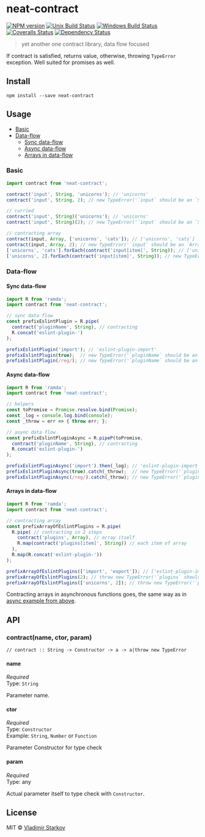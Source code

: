 # neat-contract

[![NPM version][npm-image]][npm-url]
[![Unix Build Status][travis-image]][travis-url]
[![Windows Build Status][appveyor-image]][appveyor-url]
[![Coveralls Status][coveralls-image]][coveralls-url]
[![Dependency Status][depstat-image]][depstat-url]

> yet another one contract library, data flow focused

If contract is satisfied, returns value, otherwise, throwing `TypeError` exception.
Well suited for promises as well.

## Install

    npm install --save neat-contract

## Usage

* [Basic](#basic)
* [Data-flow](#data-flow)
  * [Sync data-flow](#sync-data-flow)
  * [Async data-flow](#async-data-flow)
  * [Arrays in data-flow](#arrays-in-data-flow)

### Basic

```js
import contract from 'neat-contract';

contract('input', String, 'unicorns'); // 'unicorns'
contract('input', String, 2); // new TypeError('`input` should be an `String`, but got `Number`: 2')

// curried
contract('input', String)('unicorns'); // 'unicorns'
contract('input', String)(2); // new TypeError('`input` should be an `String`, but got `Number`: 2')

// contracting array
contract(input, Array, ['unicorns', 'cats']); // ['unicorns', 'cats']
contract(input, Array, 2); // new TypeError('`input` should be an `Array`, but got `Number`: 2')
['unicorns', 'cats'].forEach(contract('input[item]', String)); // ['unicorns', 'cats']
['unicorns', 2].forEach(contract('input[item]', String)); // new TypeError('`input[item]` should be an `String`, but got `Number`: 2')
```

### Data-flow

#### Sync data-flow

```js
import R from 'ramda';
import contract from 'neat-contract';

// sync data flow
const prefixEslintPlugin = R.pipe(
  contract('pluginName', String), // contracting
  R.concat('eslint-plugin-')
);

prefixEslintPlugin('import'); // 'eslint-plugin-import'
prefixEslintPlugin(true);  // new TypeError('`pluginName` should be an `String`, but got `Boolean`: true')
prefixEslintPlugin(/reg/); // new TypeError('`pluginName` should be an `String`, but got `RegExp`: /reg/')
```

#### Async data-flow

```js
import R from 'ramda';
import contract from 'neat-contract';

// helpers
const toPromise = Promise.resolve.bind(Promise);
const _log = console.log.bind(console);
const _throw = err => { throw err; };

// async data flow
const prefixEslintPluginAsync = R.pipeP(toPromise,
  contract('pluginName', String), // contracting
  R.concat('eslint-plugin-')
);

prefixEslintPluginAsync('import').then(_log); // 'eslint-plugin-import'
prefixEslintPluginAsync(true).catch(_throw);  // new TypeError('`pluginName` should be an `String`, but got `Boolean`: true')
prefixEslintPluginAsync(/reg/).catch(_throw); // new TypeError('`pluginName` should be an `String`, but got `RegExp`: /reg/')
```

#### Arrays in data-flow

```js
import R from 'ramda';
import contract from 'neat-contract';

// contracting array
const prefixArrayOfEslintPlugins = R.pipe(
  R.pipe( // contracting in 2 steps
    contract('plugins', Array), // array itself
    R.map(contract('plugins[item]', String)) // each item of array
  ),
  R.map(R.concat('eslint-plugin-'))
);

prefixArrayOfEslintPlugins(['import', 'export']); // ['eslint-plugin-import', 'eslint-plugin-export']
prefixArrayOfEslintPlugins(2); // throw new TypeError('`plugins` should be an `Array`, but got `Number`: 2')
prefixArrayOfEslintPlugins(['unicorns', 2]); // throw new TypeError('`plugins[item]` should be an `String`, but got `Number`: 2')
```

Contracting arrays in asynchronous functions goes, the same way as in [async example from above](#async-data-flow).

## API

### contract(name, ctor, param)

    // contract :: String -> Constructor -> a -> a|throw new TypeError

#### name

*Required*  
Type: `String`

Parameter name.

#### ctor

*Required*  
Type: `Constructor`  
Example: `String`, `Number` or `Function`

Parameter Constructor for type check

#### param

*Required*  
Type: any  

Actual parameter itself to type check with `Constructor`.

## License

MIT © [Vladimir Starkov](https://iamstarkov.com)

[npm-url]: https://npmjs.org/package/neat-contract
[npm-image]: https://img.shields.io/npm/v/neat-contract.svg?style=flat-square

[travis-url]: https://travis-ci.org/iamstarkov/neat-contract
[travis-image]: https://img.shields.io/travis/iamstarkov/neat-contract.svg?style=flat-square&label=unix

[appveyor-url]: https://ci.appveyor.com/project/iamstarkov/neat-contract
[appveyor-image]: https://img.shields.io/appveyor/ci/iamstarkov/neat-contract.svg?style=flat-square&label=windows

[coveralls-url]: https://coveralls.io/r/iamstarkov/neat-contract
[coveralls-image]: https://img.shields.io/coveralls/iamstarkov/neat-contract.svg?style=flat-square

[depstat-url]: https://david-dm.org/iamstarkov/neat-contract
[depstat-image]: https://david-dm.org/iamstarkov/neat-contract.svg?style=flat-square
